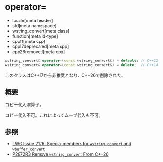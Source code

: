 # operator=
* locale[meta header]
* std[meta namespace]
* wstring_convert[meta class]
* function[meta id-type]
* cpp11[meta cpp]
* cpp17deprecated[meta cpp]
* cpp26removed[meta cpp]

```cpp
wstring_convert& operator=(const wstring_convert&) = default; // C++11
wstring_convert& operator=(const wstring_convert&) = delete;  // C++14
```

このクラスはC++17から非推奨となり、C++26で削除された。

## 概要
コピー代入演算子。

コピー代入不可。これによってムーブ代入も不可。


## 参照
- [LWG Issue 2176. Special members for `wstring_convert` and `wbuffer_convert`](http://www.open-std.org/jtc1/sc22/wg21/docs/lwg-defects.html#2176)
- [P2872R3 Remove `wstring_convert` From C++26](https://open-std.org/jtc1/sc22/wg21/docs/papers/2024/p2872r3.pdf)
